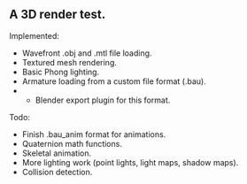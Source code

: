 ## A 3D render test.

Implemented:
- Wavefront .obj and .mtl file loading.
- Textured mesh rendering.
- Basic Phong lighting.
- Armature loading from a custom file format (.bau).
- - Blender export plugin for this format.

Todo:
- Finish .bau_anim format for animations.
- Quaternion math functions.
- Skeletal animation.
- More lighting work (point lights, light maps, shadow maps).
- Collision detection.
